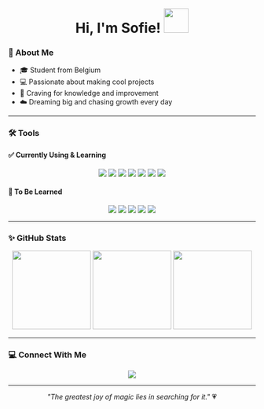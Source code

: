 
<p align="center">
  <h1 align="center">Hi, I'm Sofie!  <img src="https://media.giphy.com/media/hvRJCLFzcasrR4ia7z/giphy.gif" height="50"/></h1> 
  
</p>




### 🌸 About Me  
- 🎓 Student from Belgium 
- 💻 Passionate about making cool projects 
- 🌱 Craving for knowledge and improvement  
- ☁️ Dreaming big and chasing growth every day  


---

### 🛠️ Tools 
#### ✅ Currently Using & Learning
<p align="center">
  <img src="https://img.shields.io/badge/C%23-239120?style=for-the-badge&logo=c-sharp&logoColor=white"/>
  <img src="https://img.shields.io/badge/HTML5-E34F26?style=for-the-badge&logo=html5&logoColor=white"/>
  <img src="https://img.shields.io/badge/CSS3-1572B6?style=for-the-badge&logo=css3&logoColor=white"/>
  <img src="https://img.shields.io/badge/JavaScript-323330?style=for-the-badge&logo=javascript&logoColor=F7DF1E"/>
  <img src="https://img.shields.io/badge/Node.js-43853D?style=for-the-badge&logo=node.js&logoColor=white"/>
  <img src="https://img.shields.io/badge/Express.js-000000?style=for-the-badge&logo=express&logoColor=white"/>
  <img src="https://img.shields.io/badge/SQLite-003B57?style=for-the-badge&logo=sqlite&logoColor=white"/>
</p>

#### 🌱 To Be Learned 
<p align="center">
  <img src="https://img.shields.io/badge/Python-3776AB?style=for-the-badge&logo=python&logoColor=white"/>
  <img src="https://img.shields.io/badge/C++-00599C?style=for-the-badge&logo=c%2B%2B&logoColor=white"/>
  <img src="https://img.shields.io/badge/TypeScript-007ACC?style=for-the-badge&logo=typescript&logoColor=white"/>
  <img src="https://img.shields.io/badge/React-20232A?style=for-the-badge&logo=react&logoColor=61DAFB"/>
  <img src="https://img.shields.io/badge/PHP-777BB4?style=for-the-badge&logo=php&logoColor=white"/>
</p>

---

### ✨ GitHub Stats 
<p align="center">
  <img src="https://github-readme-stats.vercel.app/api?username=fieso170&show_icons=true&theme=dracula" height="160"/>
  <img src="https://gifdb.com/images/high/cute-frieren-hands-on-chin-e04vjg8ov2iur310.webp" height="160"/>
  <img src="https://github-readme-streak-stats.herokuapp.com/?user=fieso170&theme=dracula" height="160"/>
</p>

---

### 💻 Connect With Me

<p align="center">
  <a href="https://discord.com/users/842437395324600321">
    <img src="https://img.shields.io/badge/Discord-%237289DA.svg?style=for-the-badge&logo=discord&logoColor=white"/>
  </a>
</p>

---

<p align="center"><i>"The greatest joy of magic lies in searching for it."</i> 💗</p>
